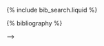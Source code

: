 <!-- ---
layout: page
permalink: /publications/
title: publications
description: Working on it. Stay tuned! In the meantime, explore my research interests. 
nav: true
nav_order: 2
---

<!-- _pages/publications.md -->

<!-- Bibsearch Feature -->

{% include bib_search.liquid %}

<div class="publications">

{% bibliography %}

</div> -->
